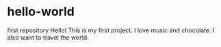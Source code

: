 # hello-world
first repository
Hello! This is my first project. I love music and chocolate.
I also want to travel the world. 
